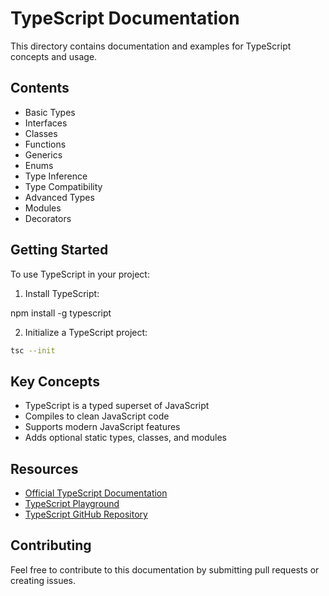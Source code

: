 # TypeScript Documentation

This directory contains documentation and examples for TypeScript concepts and usage.

## Contents

- Basic Types
- Interfaces
- Classes
- Functions
- Generics
- Enums
- Type Inference
- Type Compatibility
- Advanced Types
- Modules
- Decorators

## Getting Started

To use TypeScript in your project:

1. Install TypeScript:

npm install -g typescript

2. Initialize a TypeScript project:
```bash
tsc --init
```

## Key Concepts

- TypeScript is a typed superset of JavaScript
- Compiles to clean JavaScript code
- Supports modern JavaScript features
- Adds optional static types, classes, and modules

## Resources

- [Official TypeScript Documentation](https://www.typescriptlang.org/docs/)
- [TypeScript Playground](https://www.typescriptlang.org/play)
- [TypeScript GitHub Repository](https://github.com/microsoft/TypeScript)

## Contributing

Feel free to contribute to this documentation by submitting pull requests or creating issues.